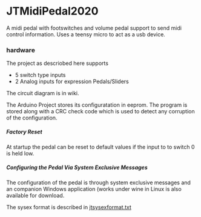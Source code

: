 # JTMidiPedal2020
A midi pedal with footswitches and volume pedal support to send midi control information.
Uses a teensy micro to act as a usb device.

### hardware
The project as descriobed here supports

* 5 switch type inputs 
* 2 Analog inputs for expression Pedals/Sliders

The circuit diagram is in wiki.

The Arduino Project stores its configuratation in eeprom. The program is stored along with a CRC check code
which is used to detect any corruption of the configuration.

##### Factory Reset

At startup the pedal can be reset to default values if the input to to switch 0 is held low.

##### Configuring the Pedal Via System Exclusive Messages

The configuration of the pedal is through system exclusive messages and an companion Windows application (works under wine in Linux is also available for download.

The sysex format is described in  [jtsysexformat.txt](doc/jtsysexformat.txt)

